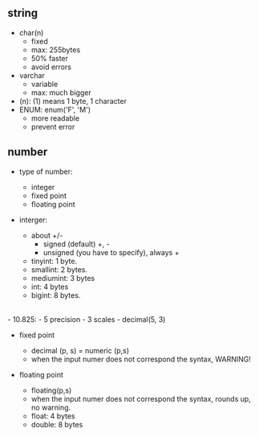 ## string
- char(n)
  - fixed
  - max: 255bytes
  - 50% faster
  - avoid errors
- varchar
  - variable
  - max: much bigger
- (n): (1) means 1 byte, 1 character
- ENUM: enum('F', 'M')
  - more readable
  - prevent error


## number

- type of number:
  - integer
  - fixed point
  - floating point

- interger:
  - about +/-
    - signed (default) +, -
    - unsigned (you have to specify), always +
  - tinyint: 1 byte.
  - smallint: 2 bytes.
  - mediumint: 3 bytes
  - int: 4 bytes
  - bigint: 8 bytes.

<br>
- 10.825:
  - 5 precision
  - 3 scales
  - decimal(5, 3)
<br>

- fixed point
  - decimal (p, s) = numeric (p,s)
  - when the input numer does not correspond the syntax, WARNING!
  
- floating point
  - floating(p,s)
  - when the input numer does not correspond the syntax, rounds up, no warning.
  - float: 4 bytes
  - double: 8 bytes
  
  
  
  
  
